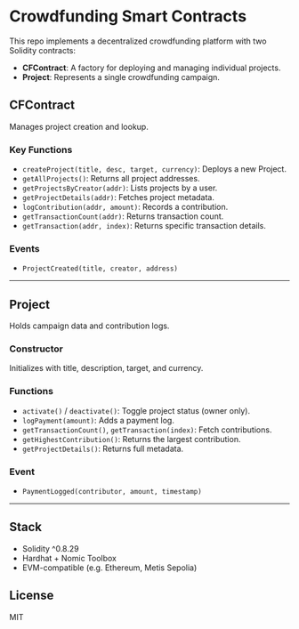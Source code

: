# Crowdfunding Smart Contracts

This repo implements a decentralized crowdfunding platform with two Solidity contracts:

- **CFContract**: A factory for deploying and managing individual projects.
- **Project**: Represents a single crowdfunding campaign.

## CFContract

Manages project creation and lookup.

### Key Functions
- `createProject(title, desc, target, currency)`: Deploys a new Project.
- `getAllProjects()`: Returns all project addresses.
- `getProjectsByCreator(addr)`: Lists projects by a user.
- `getProjectDetails(addr)`: Fetches project metadata.
- `logContribution(addr, amount)`: Records a contribution.
- `getTransactionCount(addr)`: Returns transaction count.
- `getTransaction(addr, index)`: Returns specific transaction details.

### Events
- `ProjectCreated(title, creator, address)`

---

## Project

Holds campaign data and contribution logs.

### Constructor
Initializes with title, description, target, and currency.

### Functions
- `activate()` / `deactivate()`: Toggle project status (owner only).
- `logPayment(amount)`: Adds a payment log.
- `getTransactionCount()`, `getTransaction(index)`: Fetch contributions.
- `getHighestContribution()`: Returns the largest contribution.
- `getProjectDetails()`: Returns full metadata.

### Event
- `PaymentLogged(contributor, amount, timestamp)`

---

##  Stack

- Solidity ^0.8.29  
- Hardhat + Nomic Toolbox  
- EVM-compatible (e.g. Ethereum, Metis Sepolia)

## License

MIT
